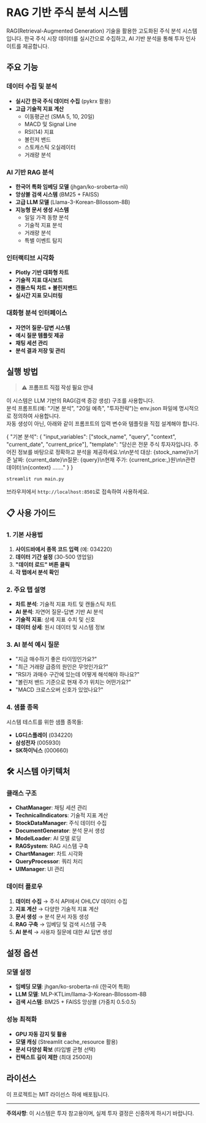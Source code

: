 # RAG 기반 주식 분석 시스템

RAG(Retrieval-Augmented Generation) 기술을 활용한 고도화된 주식 분석 시스템입니다. 한국 주식 시장 데이터를 실시간으로 수집하고, AI 기반 분석을 통해 투자 인사이트를 제공합니다.

## 주요 기능

### 데이터 수집 및 분석
- **실시간 한국 주식 데이터 수집** (pykrx 활용)
- **고급 기술적 지표 계산**
  - 이동평균선 (SMA 5, 10, 20일)
  - MACD 및 Signal Line
  - RSI(14) 지표
  - 볼린저 밴드
  - 스토캐스틱 오실레이터
  - 거래량 분석

### AI 기반 RAG 분석
- **한국어 특화 임베딩 모델** (jhgan/ko-sroberta-nli)
- **앙상블 검색 시스템** (BM25 + FAISS)
- **고급 LLM 모델** (Llama-3-Korean-Bllossom-8B)
- **지능형 문서 생성 시스템**
  - 일일 가격 동향 분석
  - 기술적 지표 분석
  - 거래량 분석
  - 특별 이벤트 탐지

### 인터랙티브 시각화
- **Plotly 기반 대화형 차트**
- **기술적 지표 대시보드**
- **캔들스틱 차트 + 볼린저밴드**
- **실시간 지표 모니터링**

### 대화형 분석 인터페이스
- **자연어 질문-답변 시스템**
- **예시 질문 템플릿 제공**
- **채팅 세션 관리**
- **분석 결과 저장 및 관리**

## 실행 방법


> ⚠️ **프롬프트 직접 작성 필요 안내**

이 시스템은 LLM 기반의 RAG(검색 증강 생성) 구조를 사용합니다.  
분석 프롬프트(예: "기본 분석", "20일 예측", "투자전략")는 env.json 파일에 명시적으로 정의하여 사용합니다.  
자동 생성이 아닌, 아래와 같이 프롬프트의 입력 변수와 템플릿을 직접 설계해야 합니다.

{
  "기본 분석": {
    "input_variables": ["stock_name", "query", "context", "current_date", "current_price"],
    "template": "당신은 전문 주식 투자자입니다. 주어진 정보를 바탕으로 정확하고 분석을 제공하세요.\n\n분석 대상: {stock_name}\n기준 날짜: {current_date}\n질문: {query}\n현재 주가: {current_price:,}원\n\n관련 데이터:\n{context} ......."
  }
}



```bash
streamlit run main.py
```

브라우저에서 `http://localhost:8501`로 접속하여 사용하세요.

## 📋 사용 가이드

### 1. 기본 사용법
1. **사이드바에서 종목 코드 입력** (예: 034220)
2. **데이터 기간 설정** (30-500 영업일)
3. **"데이터 로드" 버튼 클릭**
4. **각 탭에서 분석 확인**

### 2. 주요 탭 설명
- **차트 분석**: 기술적 지표 차트 및 캔들스틱 차트
- **AI 분석**: 자연어 질문-답변 기반 AI 분석
- **기술적 지표**: 상세 지표 수치 및 신호
- **데이터 상세**: 원시 데이터 및 시스템 정보

### 3. AI 분석 예시 질문
- "지금 매수하기 좋은 타이밍인가요?"
- "최근 거래량 급증의 원인은 무엇인가요?"
- "RSI가 과매수 구간에 있는데 어떻게 해석해야 하나요?"
- "볼린저 밴드 기준으로 현재 주가 위치는 어떤가요?"
- "MACD 크로스오버 신호가 있었나요?"

### 4. 샘플 종목
시스템 테스트를 위한 샘플 종목들:
- **LG디스플레이** (034220)
- **삼성전자** (005930)
- **SK하이닉스** (000660)

## 🛠️ 시스템 아키텍처

### 클래스 구조
- **ChatManager**: 채팅 세션 관리
- **TechnicalIndicators**: 기술적 지표 계산
- **StockDataManager**: 주식 데이터 수집
- **DocumentGenerator**: 분석 문서 생성
- **ModelLoader**: AI 모델 로딩
- **RAGSystem**: RAG 시스템 구축
- **ChartManager**: 차트 시각화
- **QueryProcessor**: 쿼리 처리
- **UIManager**: UI 관리

### 데이터 플로우
1. **데이터 수집** → 주식 API에서 OHLCV 데이터 수집
2. **지표 계산** → 다양한 기술적 지표 계산
3. **문서 생성** → 분석 문서 자동 생성
4. **RAG 구축** → 임베딩 및 검색 시스템 구축
5. **AI 분석** → 사용자 질문에 대한 AI 답변 생성

## 설정 옵션

### 모델 설정
- **임베딩 모델**: jhgan/ko-sroberta-nli (한국어 특화)
- **LLM 모델**: MLP-KTLim/llama-3-Korean-Bllossom-8B
- **검색 시스템**: BM25 + FAISS 앙상블 (가중치 0.5:0.5)

### 성능 최적화
- **GPU 자동 감지 및 활용**
- **모델 캐싱** (Streamlit cache_resource 활용)
- **문서 다양성 확보** (타입별 균형 선택)
- **컨텍스트 길이 제한** (최대 2500자)

## 라이선스

이 프로젝트는 MIT 라이선스 하에 배포됩니다.

---

**주의사항**: 이 시스템은 투자 참고용이며, 실제 투자 결정은 신중하게 하시기 바랍니다.